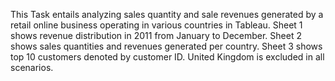 This Task entails analyzing sales quantity and sale revenues generated by a retail online business operating in various countries in Tableau.
Sheet 1 shows revenue distribution in 2011 from January to December. 
Sheet 2 shows sales quantities and revenues generated per country.
Sheet 3 shows top 10 customers denoted by customer ID.
United Kingdom is excluded in all scenarios.
